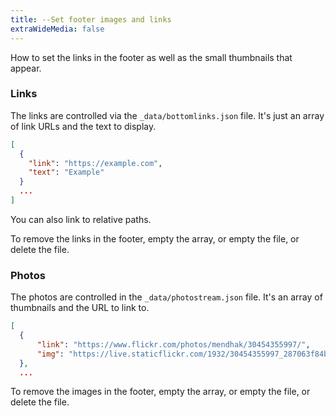```yaml
---
title: --Set footer images and links
extraWideMedia: false
---
```


How to set the links in the footer as well as the small thumbnails that appear. 

### Links

The links are controlled via the `_data/bottomlinks.json` file.  It's just an array of link URLs and the text to display.  

```json
[
  {
    "link": "https://example.com",
    "text": "Example"
  }
  ...
]

```

You can also link to relative paths.  

To remove the links in the footer, empty the array, or empty the file, or delete the file.  


### Photos

The photos are controlled in the `_data/photostream.json` file.  It's an array of thumbnails and the URL to link to.  

```json
[
  {
      "link": "https://www.flickr.com/photos/mendhak/30454355997/",
      "img": "https://live.staticflickr.com/1932/30454355997_287063f84b_q.jpg"
  },
  ...
```

To remove the images in the footer, empty the array, or empty the file, or delete the file.  
